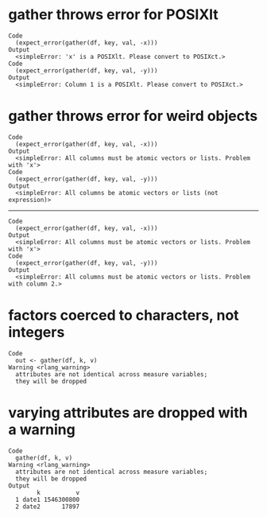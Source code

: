 # gather throws error for POSIXlt

    Code
      (expect_error(gather(df, key, val, -x)))
    Output
      <simpleError: 'x' is a POSIXlt. Please convert to POSIXct.>
    Code
      (expect_error(gather(df, key, val, -y)))
    Output
      <simpleError: Column 1 is a POSIXlt. Please convert to POSIXct.>

# gather throws error for weird objects

    Code
      (expect_error(gather(df, key, val, -x)))
    Output
      <simpleError: All columns must be atomic vectors or lists. Problem with 'x'>
    Code
      (expect_error(gather(df, key, val, -y)))
    Output
      <simpleError: All columns be atomic vectors or lists (not expression)>

---

    Code
      (expect_error(gather(df, key, val, -x)))
    Output
      <simpleError: All columns must be atomic vectors or lists. Problem with 'x'>
    Code
      (expect_error(gather(df, key, val, -y)))
    Output
      <simpleError: All columns must be atomic vectors or lists. Problem with column 2.>

# factors coerced to characters, not integers

    Code
      out <- gather(df, k, v)
    Warning <rlang_warning>
      attributes are not identical across measure variables;
      they will be dropped

# varying attributes are dropped with a warning

    Code
      gather(df, k, v)
    Warning <rlang_warning>
      attributes are not identical across measure variables;
      they will be dropped
    Output
            k          v
      1 date1 1546300800
      2 date2      17897

